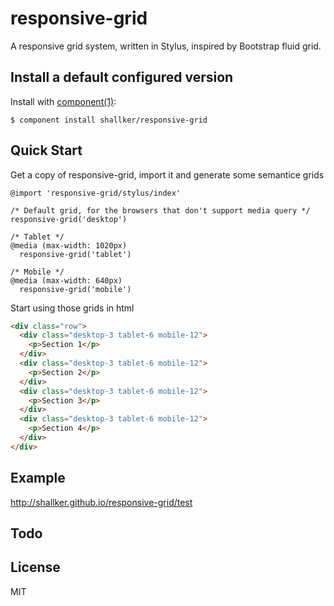 responsive-grid
==========

A responsive grid system, written in Stylus, inspired by Bootstrap fluid grid.


## Install a default configured version

  Install with [component(1)](http://component.io):

    $ component install shallker/responsive-grid


## Quick Start
Get a copy of responsive-grid, import it and generate some semantice grids
```stylus
@import 'responsive-grid/stylus/index'

/* Default grid, for the browsers that don't support media query */
responsive-grid('desktop')

/* Tablet */
@media (max-width: 1020px)
  responsive-grid('tablet')

/* Mobile */
@media (max-width: 640px)
  responsive-grid('mobile')
```

Start using those grids in html
```html
<div class="row">
  <div class="desktop-3 tablet-6 mobile-12">
    <p>Section 1</p>
  </div>
  <div class="desktop-3 tablet-6 mobile-12">
    <p>Section 2</p>
  </div>
  <div class="desktop-3 tablet-6 mobile-12">
    <p>Section 3</p>
  </div>
  <div class="desktop-3 tablet-6 mobile-12">
    <p>Section 4</p>
  </div>
</div>
```


## Example
http://shallker.github.io/responsive-grid/test


## Todo


## License
MIT
